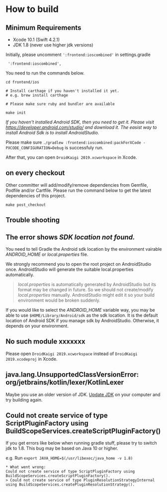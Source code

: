 # How to build

## Minimum Requirements

- Xcode 10.1 (Swift 4.2.1)
- JDK 1.8 (never use higher jdk versions)

Initially, please uncomment `':frontend:ioscombined'` in settings.gradle

```
 ':frontend:ioscombined',
```

You need to run the commands below.

```
cd frontend/ios

# Install carthage if you haven't installed it yet.
# e.g. brew install carthage

# Please make sure ruby and bundler are available

make init
```

*If you haven't installed Android SDK, then you need to get it. Please visit https://developer.android.com/studio/ and download it. The easist way to install Android Sdk is to install AndroidStudio.*

Please make sure `./gradlew :frontend:ioscombined:packForXCode -PXCODE_CONFIGURATION=Debug` is successfuly run. 

After that, you can open `DroidKaigi 2019.xcworkspace` in Xcode.

## on every checkout

Other committer will add/modify/remove dependencies from Gemfile, Podfile and/or Cartfile. Please run the command below to get the latest dependencies of this project.

```
make post_checkout
```

## Trouble shooting

## The error shows *SDK location not found.*

You need to tell Gradle the Android sdk location by the environment vairable *ANDROID_HOME* or *local.properties* file.

We strongly recommend you to open the root project on AndroidStudio once. AndroidStudio will generate the suitable local.properties automatically.

> *local.properties* is automatically generated by AndroidStudio but its format may be changed in future. So we should not create/modify *local.properties* manually. AndroidStudio might edit it so your build environment would be broken suddenly.

If you would like to select the *ANDROID_HOME* variable way, you may be able to use `$HOME/Library/Android/sdk` as the sdk location. It is the default location of Android SDK if you manage sdk by AndroidStudio. Otherwise, it depends on your environment.

## No such module xxxxxxx

Please open `DroidKaigi 2019.xcworkspace` instead of `DroidKaigi 2019.xcodeproj` in Xcode.

## java.lang.UnsupportedClassVersionError: org/jetbrains/kotlin/lexer/KotlinLexer

Maybe you use an older version of JDK. [Update JDK](https://www.oracle.com/technetwork/java/javase/downloads/jdk8-downloads-2133151.html) on your computer and try building again.

## Could not create service of type ScriptPluginFactory using BuildScopeServices.createScriptPluginFactory()

If you get errors like below when running gradle stuff, please try to switch jdk to 1.8. This bug may be based on Java 10 or higher.

e.g. Run `export JAVA_HOME=$(/usr/libexec/java_home -v 1.8)`

```
* What went wrong:
Could not create service of type ScriptPluginFactory using BuildScopeServices.createScriptPluginFactory().
> Could not create service of type PluginResolutionStrategyInternal using BuildScopeServices.createPluginResolutionStrategy().
```
